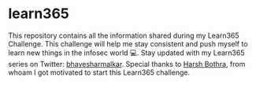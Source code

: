 # learn365
This repository contains all the information shared during my Learn365 Challenge. This challenge will help me stay consistent and push myself to learn new things in the infosec world :computer:. Stay updated with my Learn365 series on Twitter: [bhavesharmalkar](https://twitter.com/bhavesharmalkar). Special thanks to [Harsh Bothra](https://twitter.com/harshbothra_), from whoam I got motivated to start this Learn365 challenge.
